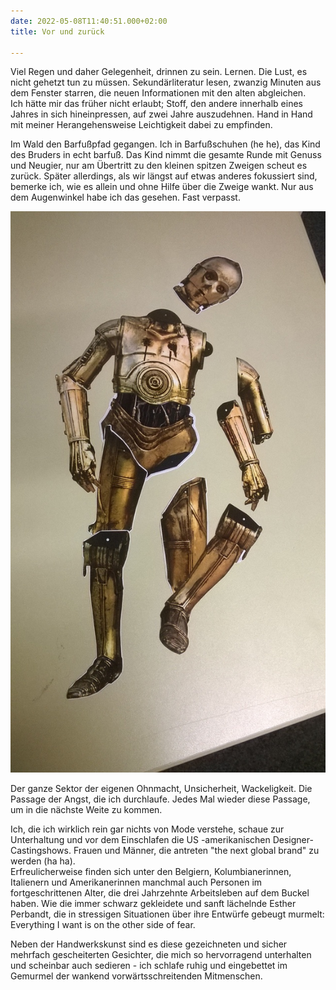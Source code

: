 ```yaml
---
date: 2022-05-08T11:40:51.000+02:00
title: Vor und zurück

---
```

Viel Regen und daher Gelegenheit, drinnen zu sein. Lernen. Die Lust, es nicht gehetzt tun zu müssen. Sekundärliteratur lesen, zwanzig Minuten aus dem Fenster starren, die neuen Informationen mit den alten abgleichen.  
Ich hätte mir das früher nicht erlaubt; Stoff, den andere innerhalb eines Jahres in sich hineinpressen, auf zwei Jahre auszudehnen. Hand in Hand mit meiner Herangehensweise Leichtigkeit dabei zu empfinden.

Im Wald den Barfußpfad gegangen. Ich in Barfußschuhen (he he), das Kind des Bruders in echt barfuß. Das Kind nimmt die gesamte Runde mit Genuss und Neugier, nur am Übertritt zu den kleinen spitzen Zweigen scheut es zurück. Später allerdings, als wir längst auf etwas anderes fokussiert sind, bemerke ich, wie es allein und ohne Hilfe  über die Zweige wankt. Nur aus dem Augenwinkel habe ich das gesehen. Fast verpasst.

![](/uploads/teile.jpg)

Der ganze Sektor der eigenen Ohnmacht, Unsicherheit, Wackeligkeit. Die Passage der Angst, die ich durchlaufe. Jedes Mal wieder diese Passage, um in die nächste Weite zu kommen.

Ich, die ich wirklich rein gar nichts von Mode verstehe, schaue zur Unterhaltung und vor dem Einschlafen die US -amerikanischen Designer-Castingshows. Frauen und Männer, die antreten "the next global brand" zu werden  (ha ha).  
Erfreulicherweise finden sich unter den Belgiern, Kolumbianerinnen, Italienern und Amerikanerinnen manchmal auch Personen im fortgeschrittenen Alter, die drei Jahrzehnte Arbeitsleben auf dem Buckel haben. Wie die immer schwarz gekleidete und sanft lächelnde Esther Perbandt, die in stressigen Situationen über ihre Entwürfe gebeugt murmelt: Everything I want is on the other side of fear.

Neben der Handwerkskunst sind es diese gezeichneten und sicher mehrfach gescheiterten Gesichter, die mich so hervorragend unterhalten und scheinbar auch sedieren - ich schlafe ruhig und eingebettet im Gemurmel der wankend vorwärtsschreitenden Mitmenschen.